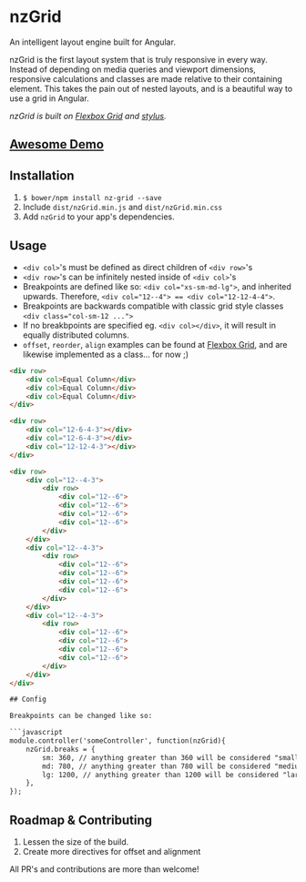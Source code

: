 # nzGrid
An intelligent layout engine built for Angular.

nzGrid is the first layout system that is truly responsive in every way. Instead of depending on media queries and viewport dimensions, responsive calculations and classes are made relative to their containing element.  This takes the pain out of nested layouts, and is a beautiful way to use a grid in Angular.

*nzGrid is built on [Flexbox Grid](https://github.com/kristoferjoseph/flexboxgrid) and [stylus](https://github.com/LearnBoost/stylus).*

## [Awesome Demo](http://nozzle.github.io/nzGrid/)

## Installation

1.	`$ bower/npm install nz-grid --save`
2.	Include `dist/nzGrid.min.js` and `dist/nzGrid.min.css`
3.	Add `nzGrid` to your app's dependencies.

## Usage

*	`<div col>`'s must be defined as direct children of `<div row>`'s 
*	`<div row>`'s can be infinitely nested inside of `<div col>`'s 
*	Breakpoints are defined like so: `<div col="xs-sm-md-lg">`, and inherited upwards. Therefore, `<div col="12--4"> == <div col="12-12-4-4">`.
*	Breakpoints are backwards compatible with classic grid style classes `<div class="col-sm-12 ...">`
*	If no breakbpoints are specified eg. `<div col></div>`, it will result in equally distributed columns.
*	`offset`, `reorder`, `align` examples can be found at [Flexbox Grid](https://github.com/kristoferjoseph/flexboxgrid), and are likewise implemented as a class... for now ;)

```html
<div row>
	<div col>Equal Column</div>
	<div col>Equal Column</div>
	<div col>Equal Column</div>
</div>

<div row>
	<div col="12-6-4-3"></div>
	<div col="12-6-4-3"></div>
	<div col="12-12-4-3"></div>
</div>

<div row>
	<div col="12--4-3">
		<div row>
			<div col="12--6">
			<div col="12--6">
			<div col="12--6">
			<div col="12--6">
		</div>
	</div>
	<div col="12--4-3">
		<div row>
			<div col="12--6">
			<div col="12--6">
			<div col="12--6">
			<div col="12--6">
		</div>
	</div>
	<div col="12--4-3">
		<div row>
			<div col="12--6">
			<div col="12--6">
			<div col="12--6">
			<div col="12--6">
		</div>
	</div>
</div>

## Config

Breakpoints can be changed like so:

```javascript
module.controller('someController', function(nzGrid){
	nzGrid.breaks = {
		sm: 360, // anything greater than 360 will be considered "small"
		md: 780, // anything greater than 780 will be considered "medium"
        lg: 1200, // anything greater than 1200 will be considered "large"
    },
});
```

## Roadmap & Contributing

1. Lessen the size of the build.
2. Create more directives for offset and alignment

All PR's and contributions are more than welcome!
